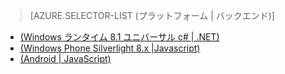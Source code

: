 > [AZURE.SELECTOR-LIST (プラットフォーム | バックエンド)]
- [(Windows ランタイム 8.1 ユニバーサル c# | .NET)](../articles/mobile-services-dotnet-backend-windows-universal-dotnet-get-started-data.md)
- [(Windows Phone Silverlight 8.x |Javascript)](../articles/mobile-services-windows-phone-get-started-data.md)
- [(Android | JavaScript)](../articles/mobile-services-android-get-started-data.md)
